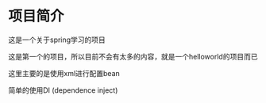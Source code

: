 # 项目简介

这是一个关于spring学习的项目

这是第一个的项目，所以目前不会有太多的内容，就是一个helloworld的项目而已

这里主要的是使用xml进行配置bean

简单的使用DI (dependence inject)